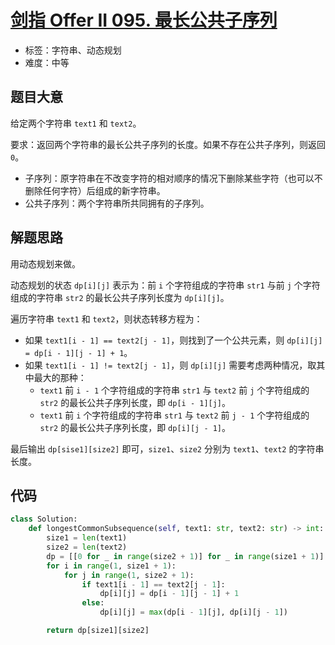 # [剑指 Offer II 095. 最长公共子序列](https://leetcode-cn.com/problems/qJnOS7/)

- 标签：字符串、动态规划
- 难度：中等

## 题目大意

给定两个字符串 `text1` 和 `text2`。

要求：返回两个字符串的最长公共子序列的长度。如果不存在公共子序列，则返回 `0`。

- 子序列：原字符串在不改变字符的相对顺序的情况下删除某些字符（也可以不删除任何字符）后组成的新字符串。
- 公共子序列：两个字符串所共同拥有的子序列。

## 解题思路

用动态规划来做。

动态规划的状态 `dp[i][j]` 表示为：前 `i` 个字符组成的字符串 `str1` 与前 `j` 个字符组成的字符串 `str2` 的最长公共子序列长度为 `dp[i][j]`。

遍历字符串 `text1` 和 `text2`，则状态转移方程为：

- 如果 `text1[i - 1] == text2[j - 1]`，则找到了一个公共元素，则 `dp[i][j] = dp[i - 1][j - 1] + 1`。
- 如果 `text1[i - 1] != text2[j - 1]`，则 `dp[i][j]` 需要考虑两种情况，取其中最大的那种：
    - `text1` 前 `i - 1` 个字符组成的字符串 `str1` 与 `text2` 前 `j` 个字符组成的 `str2` 的最长公共子序列长度，即 `dp[i - 1][j]`。
    - `text1` 前 `i` 个字符组成的字符串 `str1` 与 `text2` 前 `j - 1` 个字符组成的 `str2` 的最长公共子序列长度，即 `dp[i][j - 1]`。

最后输出 `dp[sise1][size2]` 即可，`size1`、`size2` 分别为 `text1`、`text2` 的字符串长度。

## 代码

```Python
class Solution:
    def longestCommonSubsequence(self, text1: str, text2: str) -> int:
        size1 = len(text1)
        size2 = len(text2)
        dp = [[0 for _ in range(size2 + 1)] for _ in range(size1 + 1)]
        for i in range(1, size1 + 1):
            for j in range(1, size2 + 1):
                if text1[i - 1] == text2[j - 1]:
                    dp[i][j] = dp[i - 1][j - 1] + 1
                else:
                    dp[i][j] = max(dp[i - 1][j], dp[i][j - 1])

        return dp[size1][size2]
```

